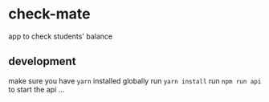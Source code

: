 # check-mate
app to check students' balance


## development
make sure you have `yarn` installed globally
run `yarn install`
run `npm run api` to start the api
...
